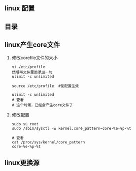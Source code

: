 ## linux 配置

## 目录


## linux产生core文件

1. 修改corefile文件的大小
    ```
    vi /etc/profile
    然后再文件里面添加一句
    ulimit -c unlimited

    source /etc/profile  #使配置生效
    ```

    ```
    ulimit -c unlimited
    # 查看
    # 这个时候，已经会产生core文件了
    ```

2. 修改配置
    ```
    sudo su root
    sudo /sbin/sysctl -w kernel.core_pattern=core-%e-%p-%t
    ```

    ```
    # 查看
    cat /proc/sys/kernel/core_pattern
    core-%e-%p-%t
    ```

## linux更换源
```
```

